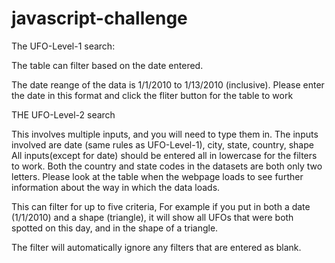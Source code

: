 # javascript-challenge

The UFO-Level-1 search:

The table can filter based on the date entered. 

The date reange of the data is 1/1/2010 to 1/13/2010 (inclusive). Please enter the date in this format and click the fliter button for the table to work 


THE UFO-Level-2 search

This involves multiple inputs, and you will need to type them in. 
The inputs involved are date (same rules as UFO-Level-1), city, state, country, shape
All inputs(except for date) should be entered all in lowercase for the filters to work. 
Both the country and state codes in the datasets are both only two letters. 
Please look at the table when the webpage loads to see further information about the way in which the data loads. 

This can filter for up to five criteria, For example if you put in both a date (1/1/2010) and a shape  (triangle), it will show all UFOs that were both spotted on this day, and in the shape of a triangle. 

The filter will automatically ignore any filters that are entered as blank. 



